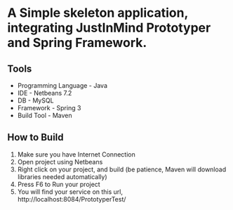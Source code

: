 A Simple skeleton application, integrating JustInMind Prototyper and Spring Framework.
===================

Tools
-------------------
* Programming Language - Java
* IDE - Netbeans 7.2
* DB - MySQL
* Framework - Spring 3
* Build Tool - Maven

How to Build
-------------------
1. Make sure you have Internet Connection
2. Open project using Netbeans
3. Right click on your project, and build 
    (be patience, Maven will download libraries needed automatically)
4. Press F6 to Run your project
5. You will find your service on this url, http://localhost:8084/PrototyperTest/
